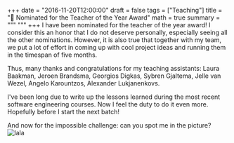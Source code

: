 +++
date = "2016-11-20T12:00:00"
draft = false
tags = ["Teaching"]
title = "🎉 Nominated for the Teacher of the Year Award"
math = true
summary = """
"""
+++
I have been nominated for the teacher of the year award! 
I consider this an honor that I do not deserve personally, 
especially seeing all the other nominations. However, it is also 
true that together with my team, we put a lot of effort in 
  coming up with cool project ideas and 
  running them
in the timespan of five months. 

Thus, many thanks and congratulations for my teaching assistants: 
Laura Baakman, 
Jeroen Brandsma, 
Georgios Digkas, 
Sybren Gjaltema,
Jelle van Wezel, 
Angelo Karountzos, 
Alexander Lukjanenkovs.

I've been long due to write up the lessons learned during 
the most recent software engineering courses. 
Now I feel the duty to do it even more. 
Hopefully before I start the next batch!

And now for the impossible challenge: can you spot me in the picture? 
![lala](/img/teacher.jpg)

